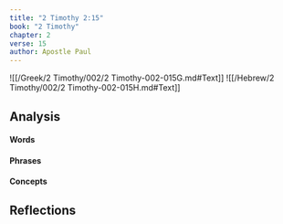 ```yaml
---
title: "2 Timothy 2:15"
book: "2 Timothy"
chapter: 2
verse: 15
author: Apostle Paul
---
```

![[/Greek/2 Timothy/002/2 Timothy-002-015G.md#Text]]
![[/Hebrew/2 Timothy/002/2 Timothy-002-015H.md#Text]]

## Analysis

#### Words

#### Phrases

#### Concepts

## Reflections
